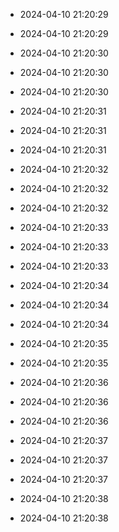 
- 2024-04-10 21:20:29

- 2024-04-10 21:20:29

- 2024-04-10 21:20:30

- 2024-04-10 21:20:30

- 2024-04-10 21:20:30

- 2024-04-10 21:20:31

- 2024-04-10 21:20:31

- 2024-04-10 21:20:31

- 2024-04-10 21:20:32

- 2024-04-10 21:20:32

- 2024-04-10 21:20:32

- 2024-04-10 21:20:33

- 2024-04-10 21:20:33

- 2024-04-10 21:20:33

- 2024-04-10 21:20:34

- 2024-04-10 21:20:34

- 2024-04-10 21:20:34

- 2024-04-10 21:20:35

- 2024-04-10 21:20:35

- 2024-04-10 21:20:36

- 2024-04-10 21:20:36

- 2024-04-10 21:20:36

- 2024-04-10 21:20:37

- 2024-04-10 21:20:37

- 2024-04-10 21:20:37

- 2024-04-10 21:20:38

- 2024-04-10 21:20:38
